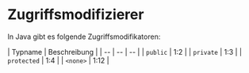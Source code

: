 # Zugriffsmodifizierer

In Java gibt es folgende Zugriffsmodifikatoren:


| Typname | Beschreibung |
| -- | -- | -- |
| ```public``` | 1:2  | 
| ```private``` | 1:3 | 
| ```protected``` | 1:4 | 
| ```<none>``` | 1:12 | 



